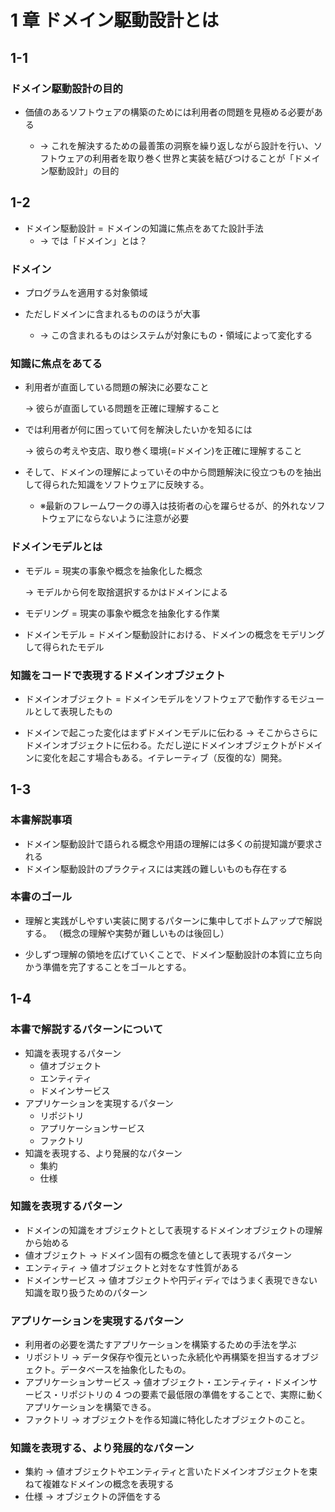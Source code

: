 # 1 章 ドメイン駆動設計とは

## 1-1

### ドメイン駆動設計の目的

- 価値のあるソフトウェアの構築のためには利用者の問題を見極める必要がある

  - → これを解決するための最善策の洞察を繰り返しながら設計を行い、ソフトウェアの利用者を取り巻く世界と実装を結びつけることが「ドメイン駆動設計」の目的

## 1-2

- ドメイン駆動設計 = ドメインの知識に焦点をあてた設計手法
  - → では「ドメイン」とは？

### ドメイン

- プログラムを適用する対象領域

- ただしドメインに含まれるもののほうが大事

  - → この含まれるものはシステムが対象にもの・領域によって変化する

### 知識に焦点をあてる

- 利用者が直面している問題の解決に必要なこと

  → 彼らが直面している問題を正確に理解すること

- では利用者が何に困っていて何を解決したいかを知るには

  → 彼らの考えや支店、取り巻く環境(=ドメイン)を正確に理解すること

- そして、ドメインの理解によっていその中から問題解決に役立つものを抽出して得られた知識をソフトウェアに反映する。
  - ※最新のフレームワークの導入は技術者の心を躍らせるが、的外れなソフトウェアにならないように注意が必要

### ドメインモデルとは

- モデル = 現実の事象や概念を抽象化した概念

  → モデルから何を取捨選択するかはドメインによる

- モデリング = 現実の事象や概念を抽象化する作業

- ドメインモデル = ドメイン駆動設計における、ドメインの概念をモデリングして得られたモデル

### 知識をコードで表現するドメインオブジェクト

- ドメインオブジェクト = ドメインモデルをソフトウェアで動作するモジュールとして表現したもの

- ドメインで起こった変化はまずドメインモデルに伝わる → そこからさらにドメインオブジェクトに伝わる。ただし逆にドメインオブジェクトがドメインに変化を起こす場合もある。イテレーティブ（反復的な）開発。

## 1-3

### 本書解説事項

- ドメイン駆動設計で語られる概念や用語の理解には多くの前提知識が要求される
- ドメイン駆動設計のプラクティスには実践の難しいものも存在する

### 本書のゴール

- 理解と実践がしやすい実装に関するパターンに集中してボトムアップで解説する。
  （概念の理解や実勢が難しいものは後回し）

- 少しずつ理解の領地を広げていくことで、ドメイン駆動設計の本質に立ち向かう準備を完了することをゴールとする。

## 1-4

### 本書で解説するパターンについて

- 知識を表現するパターン
  - 値オブジェクト
  - エンティティ
  - ドメインサービス
- アプリケーションを実現するパターン
  - リポジトリ
  - アプリケーションサービス
  - ファクトリ
- 知識を表現する、より発展的なパターン
  - 集約
  - 仕様

### 知識を表現するパターン

- ドメインの知識をオブジェクトとして表現するドメインオブジェクトの理解から始める
- 値オブジェクト → ドメイン固有の概念を値として表現するパターン
- エンティティ → 値オブジェクトと対をなす性質がある
- ドメインサービス → 値オブジェクトや円ディディではうまく表現できない知識を取り扱うためのパターン

### アプリケーションを実現するパターン

- 利用者の必要を満たすアプリケーションを構築するための手法を学ぶ
- リポジトリ → データ保存や復元といった永続化や再構築を担当するオブジェクト。データベースを抽象化したもの。
- アプリケーションサービス → 値オブジェクト・エンティティ・ドメインサービス・リポジトリの 4 つの要素で最低限の準備をすることで、実際に動くアプリケーションを構築できる。
- ファクトリ → オブジェクトを作る知識に特化したオブジェクトのこと。

### 知識を表現する、より発展的なパターン

- 集約 → 値オブジェクトやエンティティと言いたドメインオブジェクトを束ねて複雑なドメインの概念を表現する
- 仕様 → オブジェクトの評価をする
